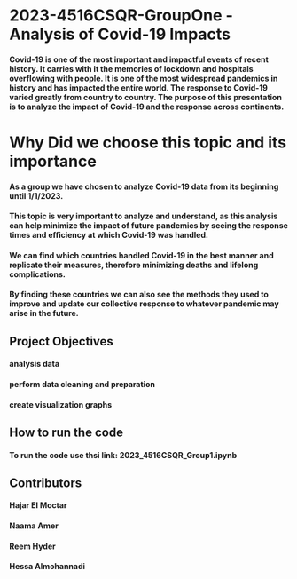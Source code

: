 # 2023-4516CSQR-GroupOne - Analysis of Covid-19 Impacts
#### Covid-19 is one of the most important and impactful events of recent history. It carries with it the memories of lockdown and hospitals overflowing with people. It is one of the most widespread pandemics in history and has impacted the entire world. The response to Covid-19 varied greatly from country to country. The purpose of this presentation is to analyze the impact of Covid-19 and the response across continents.

# Why Did we choose this topic and its importance
#### As a group we have chosen to analyze Covid-19 data from its beginning until 1/1/2023. 
#### This topic is very important to analyze and understand, as this analysis can help minimize the impact of future pandemics by seeing the response times and efficiency at which Covid-19 was handled. 
#### We can find which countries handled Covid-19 in the best manner and replicate their measures, therefore minimizing deaths and lifelong complications. 
#### By finding these countries we can also see the methods they used to improve and update our collective response to whatever pandemic may arise in the future. 

## Project Objectives 
#### analysis data
#### perform data cleaning and preparation
#### create visualization graphs

## How to run the code
#### To run the code use thsi link: 2023_4516CSQR_Group1.ipynb 

## Contributors
#### Hajar El Moctar
#### Naama Amer
#### Reem Hyder
#### Hessa Almohannadi

